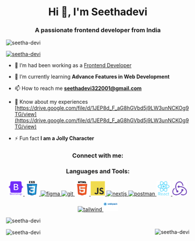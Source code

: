<h1 align="center">Hi 👋, I'm Seethadevi</h1>
<h3 align="center">A passionate frontend developer from India</h3>

<p align="left"> <img src="https://komarev.com/ghpvc/?username=seetha-devi&label=Profile%20views&color=0e75b6&style=flat" alt="seetha-devi" /> </p>

<p align="left"> <a href="https://github.com/ryo-ma/github-profile-trophy"><img src="https://github-profile-trophy.vercel.app/?username=seetha-devi" alt="seetha-devi" /></a> </p>

- 🔭 I’m had been working as a [Frontend Developer](https://www.innovatefinance.com/)

- 🌱 I’m currently learning **Advance Features in Web Development**

- 📫 How to reach me **seethadevi322001@gmail.com**

- 📄 Know about my experiences [https://drive.google.com/file/d/1JEP8d_F_aG8hGVbd5j9LW3unNCKOg9TG/view](https://drive.google.com/file/d/1JEP8d_F_aG8hGVbd5j9LW3unNCKOg9TG/view)

- ⚡ Fun fact **I am a Jolly Character**

<h3 align="center">Connect with me:</h3>
<p align="center">
</p>

<h3 align="center">Languages and Tools:</h3>
<p align="center"> <a href="https://getbootstrap.com" target="_blank" rel="noreferrer"> <img src="https://raw.githubusercontent.com/devicons/devicon/master/icons/bootstrap/bootstrap-plain-wordmark.svg" alt="bootstrap" width="40" height="40"/> </a> <a href="https://www.w3schools.com/css/" target="_blank" rel="noreferrer"> <img src="https://raw.githubusercontent.com/devicons/devicon/master/icons/css3/css3-original-wordmark.svg" alt="css3" width="40" height="40"/> </a> <a href="https://www.figma.com/" target="_blank" rel="noreferrer"> <img src="https://www.vectorlogo.zone/logos/figma/figma-icon.svg" alt="figma" width="40" height="40"/> </a> <a href="https://git-scm.com/" target="_blank" rel="noreferrer"> <img src="https://www.vectorlogo.zone/logos/git-scm/git-scm-icon.svg" alt="git" width="40" height="40"/> </a> <a href="https://www.w3.org/html/" target="_blank" rel="noreferrer"> <img src="https://raw.githubusercontent.com/devicons/devicon/master/icons/html5/html5-original-wordmark.svg" alt="html5" width="40" height="40"/> </a> <a href="https://developer.mozilla.org/en-US/docs/Web/JavaScript" target="_blank" rel="noreferrer"> <img src="https://raw.githubusercontent.com/devicons/devicon/master/icons/javascript/javascript-original.svg" alt="javascript" width="40" height="40"/> </a> <a href="https://nextjs.org/" target="_blank" rel="noreferrer"> <img src="https://cdn.worldvectorlogo.com/logos/nextjs-2.svg" alt="nextjs" width="40" height="40"/> </a> <a href="https://postman.com" target="_blank" rel="noreferrer"> <img src="https://www.vectorlogo.zone/logos/getpostman/getpostman-icon.svg" alt="postman" width="40" height="40"/> </a> <a href="https://reactjs.org/" target="_blank" rel="noreferrer"> <img src="https://raw.githubusercontent.com/devicons/devicon/master/icons/react/react-original-wordmark.svg" alt="react" width="40" height="40"/> </a> <a href="https://redux.js.org" target="_blank" rel="noreferrer"> <img src="https://raw.githubusercontent.com/devicons/devicon/master/icons/redux/redux-original.svg" alt="redux" width="40" height="40"/> </a> <a href="https://tailwindcss.com/" target="_blank" rel="noreferrer"> <img src="https://www.vectorlogo.zone/logos/tailwindcss/tailwindcss-icon.svg" alt="tailwind" width="40" height="40"/> </a> <a href="https://webpack.js.org" target="_blank" rel="noreferrer"> <img src="https://raw.githubusercontent.com/devicons/devicon/d00d0969292a6569d45b06d3f350f463a0107b0d/icons/webpack/webpack-original-wordmark.svg" alt="webpack" width="40" height="40"/> </a> </p>

<p>
<p>&nbsp;<img align="left" src="https://github-readme-stats.vercel.app/api?username=seetha-devi&show_icons=true&locale=en" alt="seetha-devi" /></p>

<p><img align="right" src="https://github-readme-streak-stats.herokuapp.com/?user=seetha-devi&" alt="seetha-devi" /></p>
</p>
<p><img align="center" src="https://github-readme-stats.vercel.app/api/top-langs?username=seetha-devi&show_icons=true&locale=en&layout=compact" alt="seetha-devi" /></p>


